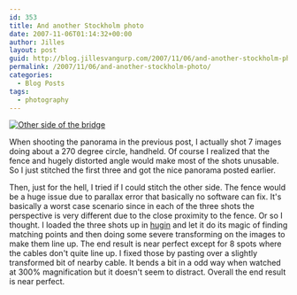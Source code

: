 ```yaml
---
id: 353
title: And another Stockholm photo
date: 2007-11-06T01:14:32+00:00
author: Jilles
layout: post
guid: http://blog.jillesvangurp.com/2007/11/06/and-another-stockholm-photo/
permalink: /2007/11/06/and-another-stockholm-photo/
categories:
  - Blog Posts
tags:
  - photography
---
```

<a href="http://photos.jillesvangurp.com/Album/2007/2007-10%20-%20Stockholm/IMG_2381bb.jpg">![Other side of the bridge](https://www.jillesvangurp.com/Album/2007/2007-10%20-%20Stockholm/IMG_2381bb.jpg)</a>

When shooting the panorama in the previous post, I actually shot 7 images doing about a 270 degree circle, handheld. Of course I realized that the fence and hugely distorted angle would make most of the shots unusable. So I just stitched the first three and got the nice panorama posted earlier. 

Then, just for the hell, I tried if I could stitch the other side. The fence would be a huge issue due to parallax error that basically no software can fix. It's basically a worst case scenario since in each of the three shots the perspective is very different due to the close proximity to the fence. Or so I thought. I loaded the three shots up in <a href="http://hugin.sourceforge.net/">hugin</a> and let it do its magic of finding matching points and then doing some severe transforming on the images to make them line up. The end result is near perfect except for 8 spots where the cables don't quite line up. I fixed those by pasting over a slightly transformed bit of nearby cable. It bends a bit in a odd way when watched at 300% magnification but it doesn't seem to distract. Overall the end result is near perfect.

